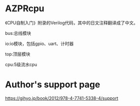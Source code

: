 # AZPRcpu
《CPU自制入门》附录的Verilog代码，其中的日文注释翻译成了中文。

bus:总线模块

io:io模块，包括gpio、uart、计时器

top:顶层模块

cpu:5级流水cpu

# Author's support page
https://gihyo.jp/book/2012/978-4-7741-5338-4/support

